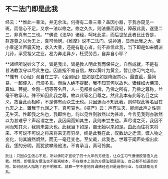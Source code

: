 ## 不二法门即是此我

经云：**惟此一乘法，并无余法。何得有二乘三乘？盖因小器，于我亦窥见一斑，而信心不足，又求一法以修之。修之久久，则法重而我轻，障蔽此我，遂堕二三，非真有二三也。**佛说《法华》诸经，呵叱此辈，而后世坠此者比比皆是，群遂尊之以为无上，真可怜悯。《维摩》说不二法门，说神通，显示此我之大。诸小乘遂泣声震天地，求入大乘，还是有耻心者。何不直信此我，当下即是如来嫡派儿孙，承受祖父之业，曷为奔走异乡，枉受劳苦，自弃自小耶？

**诸经所说妙义了义，皆是我出，皆是教人明此我而保任之，自然成就，不是有甚法教汝守以尽此生也。因直指不肯自信，故以黄叶为黄金，暂止你习气之啼。**惟有《心经》观自在三字，《金刚经》应如是住如是降服其心，最直截，最简易，一超便入，毋烦多言。而后人绝不提起，我不知其何以故也。诸经如大佛顶、真如、菩提、金刚一切等等名目，人一见都推向佛，乃佛之所有，乃佛之尊称，丝毫不敢承认。殊不知因此我之尊，故以此等名目尊之。然此我本有此等名目之实义，故当此而相称，不是佛有而众生无也。只因迷而不知此我，则仰视此等名目在九天之上，置我于九渊之下，真可哀也。《楞严》云：声有生灭，能闻此声之性则无生灭。性即我之名也，我即性也。何以见性则骇然以为甚难，今言见我则亦骇然以为甚难乎？声起谓之生，我因闻而知其生，我则未尝生也。声尽谓之灭，我因不闻而知其灭，我则未尝灭也。此我当下如是，自无始以来如是。由此而往将来将来、不可说不可说之将来将来无有穷尽，终是此我在此，叹数劫之迁流，慨人物之变化，何其巍然炯然，而无一毫迁变也。至矣哉，此我也。世尊于闻声处指出此我，恁的分明，而犹欲攀缘他法，不肯承当，真可怜矣。

```xu
批注：只因众生信心不足，所以佛陀才宣说了四十九年的方便法，让众生习气慢慢脱落悟入此我。然而，即使是方便法也不能离根本，不在根本上说的方便法就是邪法，自己都不知道目的地，如何给他人指路？若不明根本，就算一字不差地背诵佛经也只是造修行业，与成就毫无关系。
```
